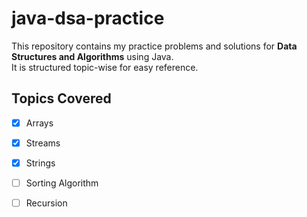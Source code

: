 # java-dsa-practice
This repository contains my practice problems and solutions for **Data Structures and Algorithms** using Java.  
It is structured topic-wise for easy reference.

## Topics Covered
- [x] Arrays
- [x] Streams
- [x] Strings
- [ ] Sorting Algorithm
- [ ] Recursion


